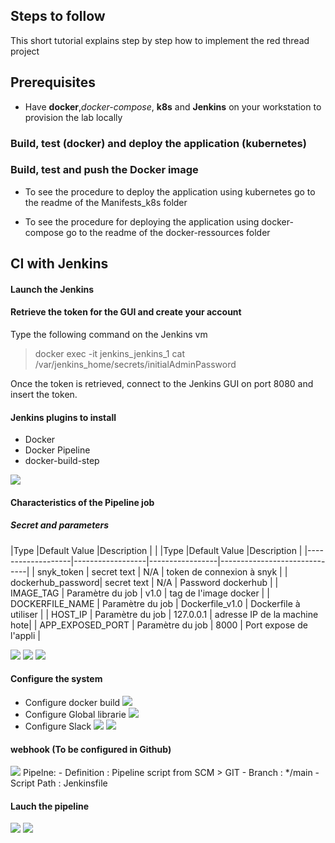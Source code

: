 
## Steps to follow
This short tutorial explains step by step how to implement the red thread project

## Prerequisites

- Have **docker**,*docker-compose*, **k8s** and **Jenkins** on your workstation to provision the lab locally


### Build, test (**docker**) and deploy the application (**kubernetes**)

### Build, test and push the Docker image

- To see the procedure to deploy the application using kubernetes go to the readme of the Manifests_k8s folder 

- To see the procedure for deploying the application using docker-compose go to the readme of the docker-ressources folder

## CI with Jenkins

#### Launch the Jenkins
#### Retrieve the token for the GUI and create your account
Type the following command on the Jenkins vm
> docker exec -it jenkins_jenkins_1 cat /var/jenkins_home/secrets/initialAdminPassword

Once the token is retrieved, connect to the Jenkins GUI on port 8080 and insert the token.

#### Jenkins plugins to install
- Docker
- Docker Pipeline
- docker-build-step

![](https://lh5.googleusercontent.com/g0vujbJyXRjL1jWLNdHTl8xlMpfAgEIygRu6T_pAnlohpDF90UkB0WtEYuCTx7mMMggnOsAE9g75rgQYRoh6hy8_769ZqA70YGBDdpiUaqt8bGAk8cJLkhP1uJuWbQIwXEPTb2ji0VCcB-TFvsPNLxsc9Bjb3ezWOPY1PWa_zapZFVwNnFDbgOfjOg)




#### Characteristics of the Pipeline job 
##### Secret and parameters

|Type |Default Value |Description |
|                   |Type              |Default Value    |Description                   |
|-------------------|------------------|-----------------|------------------------------|
|    snyk_token     | secret text      |      N/A        | token de connexion à snyk    |
| dockerhub_password| secret text      |      N/A        | Password dockerhub           |
|    IMAGE_TAG      | Paramètre du job |      v1.0       | tag de l'image docker        |
|  DOCKERFILE_NAME  | Paramètre du job | Dockerfile_v1.0 | Dockerfile à utiliser        |
|      HOST_IP      | Paramètre du job |   127.0.0.1     | adresse IP de la machine hote|
|  APP_EXPOSED_PORT | Paramètre du job |      8000       | Port expose de l'appli       |


**![](https://lh4.googleusercontent.com/Kv_YJ-S8RDUaTjOIJ1cVO87vTuAVLghyjD-F9HkayZMQqkO0MHgN59zicnvDfqSxnMy2FVJAJdhZAyfCkDoCvjLGAH3pqWsmph3Ml9chDqUL7QvO8di2zvA31oBBu0XVITQewh0OdzzBCtzXYJPC_jsH9J5Vebs_CTgyWo35S-QR2uYKkC-xhimqPbcRaA)**
**![](https://lh4.googleusercontent.com/sLN_Ser1vGWtkdYpjO3JZ7S2bypk7qO3hM8VuhBZJU8A89r7YiDeakYHmDvWchwyE1kQwaI0s_aHLCtUvH0PTQT_tLhjXPHIkWxBQl9slKz8NDqDTlZ068Nk9Fnm28Iov0YpSWua-2iPqSiKjKaDtmTHZJ56oiFVVZymJGxBjTsveAabDP_sLEjDTfKsUw)**
**![](https://lh4.googleusercontent.com/thpA_qFblD_OEkc9YuyejHJrDQ43s4d-TFT25Pz7g5FErD6uXQL4f0fCFn4rO2pmjl814EwLBLi1Pau1A7PZaWEdF6lFSBKwaKh9dl8o9AXTxHEoCMKz_hSUgB2HcL4RR5V_fRqM8auau_0_AQyuVjid_rawtdPsQJ_Kf_J0WNkLBH2Bd2tBsRgHUYNG9g)**


 #### Configure the system
 - Configure docker build
**![](https://lh5.googleusercontent.com/Irl2t-vcsHrj31LlMd3H1s2jGVgEInu23Fx9Jc0HWkr-wErRey0fQbZf-HA1j1kI6yVYt75p7_3zN8kZgBPeDr3jkE8RVwoZifOj_GsHYbf_88y01rgC0FxyDWm4DkwBB0I_cemqUoToZvPGk7tYskUSJlhTTwJshauBoZ_bCYi4Liysf8c0ZnLrC8vZRA)**
- Configure Global librarie
**![](https://lh4.googleusercontent.com/lf8Ssqee-S8kgr_A6b40KJvfdpV9o9O9b5ky8Y-LitVC9IiQ_Fq7k-MTMpfalUPlRGy_ZVUB_1JuJkbvuAZPJy1tmvP6BuiMA-MGJLRR0OtU8lVm9M3Mi82PHSuwkGLiXzFDK6I-zb3hoZarYxkx_ud7fxZXxrCfvrV3UvYngM2Vq0FK2RfLGP5afXOTbw)**
- Configure Slack
**![](https://lh3.googleusercontent.com/XGQHzBuUJqAo7KmU0VEmGQVwB403plUl0VT9ywpdLRNgZROnyzPIPnrQLl3feJEY7GioC2tajG_ph-WlNAJ05vPWH1apuqelTfR8eAcmpffd19RbHJYxQn0VqEwoTVu4Q5hqjMN7oaN24k-0r0gPWpbXti55GSvNezvWhvDg51v3TBUTjRoUKo8hw_MDtg)**
**![](https://lh5.googleusercontent.com/NXp-YFt7Ar7tWcdlLThZc8hpWoPhvZAUWiTurunZUPqprXwOfYMF6IkSaYWjjxcO2DCJOQfmTAr3f-9J9kYZFFXbmxqHHdvhNw-MqG4FAr4CIy8FVn4Tb6lKvarbdePm88BIsuUc6R0vRogy2X7Vgi2BCZBiZHkhIc-3wCSK44fLXK4VOWCSnCdh2DMfMQ)**

#### webhook (To be configured in Github)
**![](https://lh6.googleusercontent.com/X7Pk08zmOMm-kOkQ11QTKhhprGhykg3j2HrvOQtwJDqKXS4WIPyNaiX5CcorSI0yuHteqI21wnyVQVWEsAXytwcfpgIql8CTGSYu2kt6y6T7X-p1ehCt9_OMGgywiMa85UPwS4DQRaYcJDzVpj2Wu8dwpxJ-tX-pVTv-b-pS-lkupG4jyIPAYu6AfkZ5dQ)**
Pipelne: 
    - Definition : Pipeline script from SCM > GIT
        - Branch : */main
        - Script Path : Jenkinsfile
        
#### Lauch the pipeline
**![](https://lh4.googleusercontent.com/96xi-ZxPFgrTSPJcNOMFVgNx238fKf6BBjM40ttYxrJEgzce_tPfTYu2_N3fZoyUd4xz5oPbOpzq4-FEEmE8LEWXYFKk4VmX-HV0ayhcak_s6Axxqa1GMmS_yq4oqvQFaMEywh3kEDUby3Avs5avaExdhe4nZAkIaXc84PXXG9wA0yRPIvCWVdTF73xpMA)**
**![](https://lh4.googleusercontent.com/tpMVgyinE0QRKPL9o3AjDnfTPLrwObzVMuHUDRjoOCzJElBKFNTHb_qiwiVISpvuh6-mMsqvVbYhj_PfW7vvW7nmUW4J2xNv6Pix0GHAzih4lkk8j9ESc45z7oiGjg6i4g61wVTt7IOjA5kZ_wHxCgKv0B-wam1DALQhGqCzwKuKbIjgkluUZTFTWvn1dQ)**
